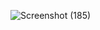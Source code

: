 
![Screenshot (185)](https://user-images.githubusercontent.com/49981760/95019564-b27dbf80-0683-11eb-97a5-761c6d4a437f.png)
